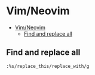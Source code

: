 # Vim/Neovim
<!--ts-->
   * [Vim/Neovim](vim.md#vimneovim)
      * [Find and replace all](vim.md#find-and-replace-all)

<!-- Added by: runner, at: Sun Jan 24 10:51:30 UTC 2021 -->

<!--te-->

## Find and replace all
```vim
:%s/replace_this/replace_with/g
```
